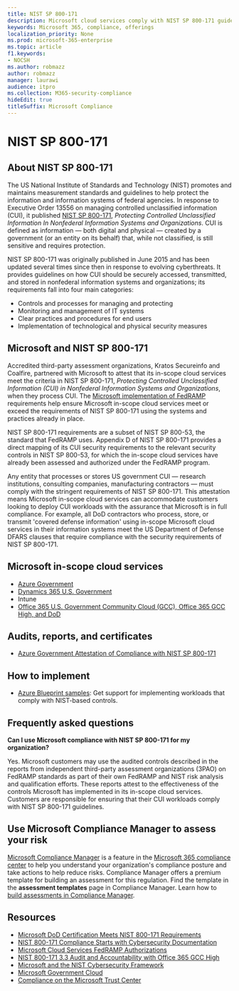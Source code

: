 ```yaml
---
title: NIST SP 800-171
description: Microsoft cloud services comply with NIST SP 800-171 guidelines to protect controlled unclassified information (CUI) in nonfederal information systems.
keywords: Microsoft 365, compliance, offerings
localization_priority: None
ms.prod: microsoft-365-enterprise
ms.topic: article
f1.keywords:
- NOCSH
ms.author: robmazz
author: robmazz
manager: laurawi
audience: itpro
ms.collection: M365-security-compliance
hideEdit: true
titleSuffix: Microsoft Compliance
---
```


# NIST SP 800-171

## About NIST SP 800-171

The US National Institute of Standards and Technology (NIST) promotes and maintains measurement standards and guidelines to help protect the information and information systems of federal agencies. In response to Executive Order 13556 on managing controlled unclassified information (CUI), it published [NIST SP 800-171](https://csrc.nist.gov/publications/detail/sp/800-171/rev-1/final), *Protecting Controlled Unclassified Information In Nonfederal Information Systems and Organizations*. CUI is defined as information — both digital and physical — created by a government (or an entity on its behalf) that, while not classified, is still sensitive and requires protection.

NIST SP 800-171 was originally published in June 2015 and has been updated several times since then in response to evolving cyberthreats. It provides guidelines on how CUI should be securely accessed, transmitted, and stored in nonfederal information systems and organizations; its requirements fall into four main categories:

- Controls and processes for managing and protecting
- Monitoring and management of IT systems
- Clear practices and procedures for end users
- Implementation of technological and physical security measures

## Microsoft and NIST SP 800-171

Accredited third-party assessment organizations, Kratos Secureinfo and Coalfire, partnered with Microsoft to attest that its in-scope cloud services meet the criteria in NIST SP 800-171, *Protecting Controlled Unclassified Information (CUI) in Nonfederal Information Systems and Organizations*, when they process CUI. The [Microsoft implementation of FedRAMP](offering-fedramp.md) requirements help ensure Microsoft in-scope cloud services meet or exceed the requirements of NIST SP 800-171 using the systems and practices already in place.

NIST SP 800-171 requirements are a subset of NIST SP 800-53, the standard that FedRAMP uses. Appendix D of NIST SP 800-171 provides a direct mapping of its CUI security requirements to the relevant security controls in NIST SP 800-53, for which the in-scope cloud services have already been assessed and authorized under the FedRAMP program.

Any entity that processes or stores US government CUI — research institutions, consulting companies, manufacturing contractors — must comply with the stringent requirements of NIST SP 800-171. This attestation means Microsoft in-scope cloud services can accommodate customers looking to deploy CUI workloads with the assurance that Microsoft is in full compliance. For example, all DoD contractors who process, store, or transmit 'covered defense information' using in-scope Microsoft cloud services in their information systems meet the US Department of Defense DFARS clauses that require compliance with the security requirements of NIST SP 800-171.

## Microsoft in-scope cloud services

- [Azure Government](https://aka.ms/AzureCompliance)
- [Dynamics 365 U.S. Government](https://aka.ms/d365-compliance-list)
- Intune
- [Office 365 U.S. Government Community Cloud (GCC), Office 365 GCC High, and DoD](https://aka.ms/o365-compliance-framework)

## Audits, reports, and certificates

- [Azure Government Attestation of Compliance with NIST SP 800-171](https://aka.ms/Azure-NIST-800-171)

## How to implement

- [Azure Blueprint samples](https://docs.microsoft.com/azure/governance/blueprints/samples/): Get support for implementing workloads that comply with NIST-based controls.

## Frequently asked questions

**Can I use Microsoft compliance with NIST SP 800-171 for my organization?**

Yes. Microsoft customers may use the audited controls described in the reports from independent third-party assessment organizations (3PAO) on FedRAMP standards as part of their own FedRAMP and NIST risk analysis and qualification efforts. These reports attest to the effectiveness of the controls Microsoft has implemented in its in-scope cloud services. Customers are responsible for ensuring that their CUI workloads comply with NIST SP 800-171 guidelines.

## Use Microsoft Compliance Manager to assess your risk

[Microsoft Compliance Manager](compliance-manager.md) is a feature in the [Microsoft 365 compliance center](microsoft-365-compliance-center.md) to help you understand your organization's compliance posture and take actions to help reduce risks. Compliance Manager offers a premium template for building an assessment for this regulation. Find the template in the **assessment templates** page in Compliance Manager. Learn how to [build assessments in Compliance Manager](compliance-manager-assessments.md).

## Resources

- [Microsoft DoD Certification Meets NIST 800-171 Requirements](offering-DoD-DISA-L2-L4-L5.md)
- [NIST 800-171 Compliance Starts with Cybersecurity Documentation](https://www.nist800171.com/)
- [Microsoft Cloud Services FedRAMP Authorizations](https://marketplace.fedramp.gov/index.html?status=Compliant&sort=productName#/products)
- [NIST 800-171 3.3 Audit and Accountability with Office 365 GCC High](https://info.summit7systems.com/blog/nist-3.3-audit-and-accountability-with-office-365)
- [Microsoft and the NIST Cybersecurity Framework](offering-nist-csf.md)
- [Microsoft Government Cloud](https://www.microsoft.com/enterprise/government)
- [Compliance on the Microsoft Trust Center](https://www.microsoft.com/trust-center/compliance/compliance-overview)

